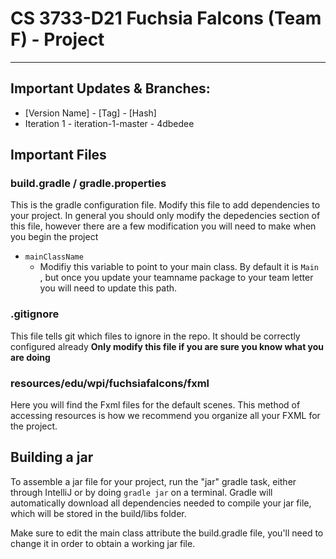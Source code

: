 # CS 3733-D21 Fuchsia Falcons (Team F) - Project

----------
## Important Updates & Branches:
* [Version Name] - [Tag] - [Hash]
* Iteration 1 - iteration-1-master - 4dbedee

## Important Files
### build.gradle / gradle.properties
This is the gradle configuration file. Modify this file to add dependencies to your project. In
 general you should only modify the depedencies section of this file, however there are a few
  modification you will need to make when you begin the project
  
  - `mainClassName`
    - Modifiy this variable to point to your main class. By default it is `Main
    `, but once you update your teamname package to your team letter you will need to update this
     path.



### .gitignore
This file tells git which files to ignore in the repo. It should be correctly configured already
**Only modify this file if you are sure you know what you are doing**


### resources/edu/wpi/fuchsiafalcons/fxml
Here you will find the Fxml files for the default scenes. This method of accessing resources is how we recommend you organize all your FXML for the project.

## Building a jar
To assemble a jar file for your project, run the "jar" gradle task, either through IntelliJ or by doing
`gradle jar` on a terminal. Gradle will automatically download all dependencies needed to compile your jar file,
which will be stored in the build/libs folder.

Make sure to edit the main class attribute the build.gradle file, you'll need to change it in order to obtain
a working jar file.






